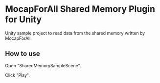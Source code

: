 # MocapForAll Shared Memory Plugin for Unity

Unity sample project to read data from the shared memory written by MocapForAll.

## How to use

Open "SharedMemorySampleScene".

Click "Play".
